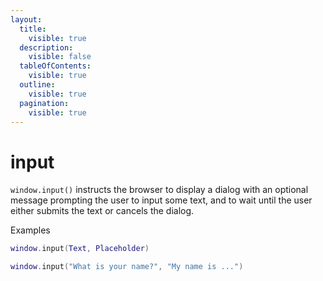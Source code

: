 ```yaml
---
layout:
  title:
    visible: true
  description:
    visible: false
  tableOfContents:
    visible: true
  outline:
    visible: true
  pagination:
    visible: true
---
```


# input

`window.input()` instructs the browser to display a dialog with an optional message prompting the user to input some text, and to wait until the user either submits the text or cancels the dialog.

Examples

```lua
window.input(Text, Placeholder)
```

```lua
window.input("What is your name?", "My name is ...")
```

